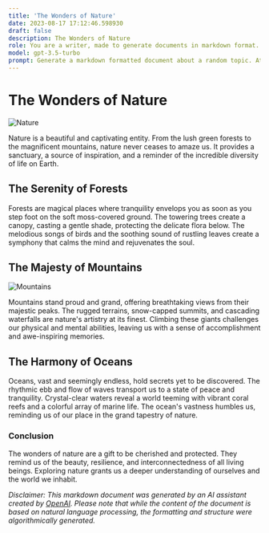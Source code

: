 ```yaml
---
title: 'The Wonders of Nature'
date: 2023-08-17 17:12:46.598930
draft: false
description: The Wonders of Nature
role: You are a writer, made to generate documents in markdown format. It is very important that all of the documents you generate are in valid markdown format.
model: gpt-3.5-turbo
prompt: Generate a markdown formatted document about a random topic. At the bottom, include a disclaimer explaining that the document was generated by you. The first line of the document should be the title. Make sure that the entire document is in proper markdown format, using a mix of various tags to make the document visually appealing.
---
```


# The Wonders of Nature

![Nature](https://images.unsplash.com/photo-1568314021633-72e07a6a42f2?ixlib=rb-1.2.1&auto=format&fit=crop&w=1950&q=80)

Nature is a beautiful and captivating entity. From the lush green forests to the magnificent mountains, nature never ceases to amaze us. It provides a sanctuary, a source of inspiration, and a reminder of the incredible diversity of life on Earth.

## The Serenity of Forests

Forests are magical places where tranquility envelops you as soon as you step foot on the soft moss-covered ground. The towering trees create a canopy, casting a gentle shade, protecting the delicate flora below. The melodious songs of birds and the soothing sound of rustling leaves create a symphony that calms the mind and rejuvenates the soul.

## The Majesty of Mountains

![Mountains](https://images.unsplash.com/photo-1565279288628-91f524d5d5a5?ixlib=rb-1.2.1&auto=format&fit=crop&w=1950&q=80)

Mountains stand proud and grand, offering breathtaking views from their majestic peaks. The rugged terrains, snow-capped summits, and cascading waterfalls are nature's artistry at its finest. Climbing these giants challenges our physical and mental abilities, leaving us with a sense of accomplishment and awe-inspiring memories.

## The Harmony of Oceans

Oceans, vast and seemingly endless, hold secrets yet to be discovered. The rhythmic ebb and flow of waves transport us to a state of peace and tranquility. Crystal-clear waters reveal a world teeming with vibrant coral reefs and a colorful array of marine life. The ocean's vastness humbles us, reminding us of our place in the grand tapestry of nature.

### Conclusion

The wonders of nature are a gift to be cherished and protected. They remind us of the beauty, resilience, and interconnectedness of all living beings. Exploring nature grants us a deeper understanding of ourselves and the world we inhabit.

*Disclaimer: This markdown document was generated by an AI assistant created by [OpenAI](https://openai.com/). Please note that while the content of the document is based on natural language processing, the formatting and structure were algorithmically generated.*